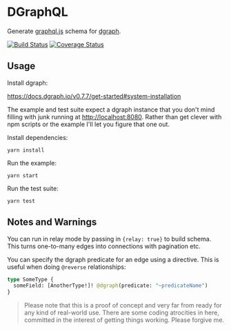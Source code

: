 # DGraphQL

Generate [graphql.js](https://github.com/graphql/graphql-js) schema for [dgraph](https://github.com/dgraph-io/dgraph).

[![Build Status](https://travis-ci.org/dpeek/dgraphql.svg?branch=master)](https://travis-ci.org/dpeek/dgraphql?branch=master)
[![Coverage Status](https://coveralls.io/repos/dpeek/dgraphql/badge.svg?branch=master)](https://coveralls.io/r/dpeek/dgraphql?branch=master)

## Usage

Install dgraph:

<https://docs.dgraph.io/v0.7.7/get-started#system-installation>

The example and test suite expect a dgraph instance that you don't mind filling
with junk running at <http://localhost:8080>. Rather than get clever with npm
scripts or the example I'll let you figure that one out.

Install dependencies:

`yarn install`

Run the example:

`yarn start`

Run the test suite:

`yarn test`

## Notes and Warnings

You can run in relay mode by passing in `{relay: true}` to build schema. This
turns one-to-many edges into connections with pagination etc.

You can specify the dgraph predicate for an edge using a directive. This is
useful when doing `@reverse` relationships:

```graphql
type SomeType {
  someField: [AnotherType!]! @dgraph(predicate: "~predicateName")
}
```

> Please note that this is a proof of concept and very far from ready for any
> kind of real-world use. There are some coding atrocities in here, committed
> in the interest of getting things working. Please forgive me.
